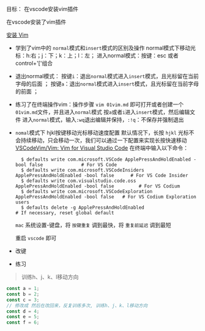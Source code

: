 目标：
  在vscode安装vim插件

在vscode安装了vim插件

  [安装 Vim](vscode:extension/vscodevim.vim)

- 学到了vim中的 `normal`模式和`insert`模式的区别及操作
    normal模式下移动光标：h:右；j：下；k：上；l：左；
    进入normal模式：按键：esc 或者 control+'['组合

- 退出normal模式：
    按键`i`：退出`normal`模式进入`insert`模式，且光标留在当前字母的后面 ；
    按键`a`：退出`normal`模式进入`insert`模式，且光标留在当前字母的前面 ；

- 练习了在终端操作vim：操作步骤
    `vim 01vim.md` 即可打开或者创建一个`01vim.md`文件，并且进入`normal`模式
    按`a`或者`i`进入`insert`模式，然后编辑文件
    进入`normal`模式，输入`:wq`退出编辑并保持，`:!q`：不保存并强制退出

- `nomal`模式下 hjkl按键移动光标移动速度配置
    默认情况下，长按 `hjkl` 光标不会持续移动，只会移动一次，我们可以通过一下配置来实现长按快速移动
    [VSCodeVim/Vim: Vim for Visual Studio Code](https://github.com/VSCodeVim/Vim#mac)
    在终端中输入以下命令：

  ```
    $ defaults write com.microsoft.VSCode ApplePressAndHoldEnabled -bool false              # For VS Code
    $ defaults write com.microsoft.VSCodeInsiders ApplePressAndHoldEnabled -bool false      # For VS Code Insider
    $ defaults write com.visualstudio.code.oss ApplePressAndHoldEnabled -bool false         # For VS Codium
    $ defaults write com.microsoft.VSCodeExploration ApplePressAndHoldEnabled -bool false   # For VS Codium Exploration users
    $ defaults delete -g ApplePressAndHoldEnabled                                           # If necessary, reset global default
  ```
  `mac` 系统设置-键盘，将 `按键重复` 调到最快，将 `重复前延迟` 调到最短

  重启 `vscode` 即可




- 改键

- 练习

> 训练h、j、k、l移动方向

```js
const a = 1;
const b = 2;
const c = 3;
// 修改成 然后在改回来，反复训练多次, 训练h、j、k、l移动方向
const d = 4;
const e = 5;
const f = 6;
```
